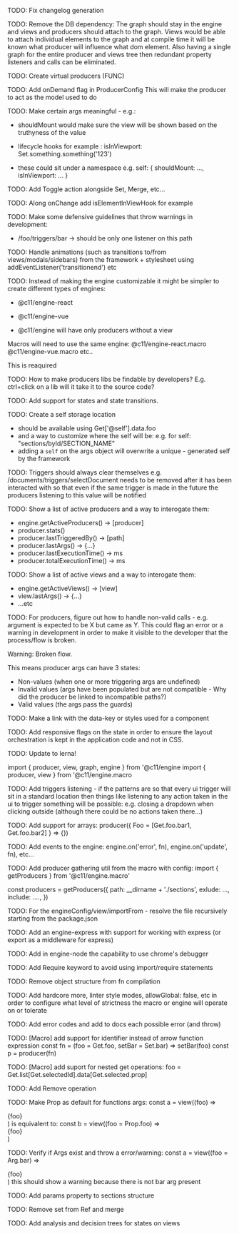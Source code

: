 TODO: Fix changelog generation

TODO: Remove the DB dependency:
The graph should stay in the engine and views and producers should attach
to the graph.
Views would be able to attach individual elements to the graph and
at compile time it will be known what producer will influence what dom
element.
Also having a single graph for the entire producer and views tree then redundant property listeners and calls can be eliminated.

TODO: Create virtual producers (FUNC)

TODO: Add onDemand flag in ProducerConfig
This will make the producer to act as the model used to do

TODO: Make certain args meaningful - e.g.:

- shouldMount would make sure the view will be shown based on the truthyness of the value

- lifecycle hooks for example : isInViewport: Set.something.something('123')

- these could sit under a namespace e.g. self: { shouldMount: ..., isInViewport: ... }

TODO: Add Toggle action alongside Set, Merge, etc...

TODO: Along onChange add isElementInViewHook for example

TODO: Make some defensive guidelines that throw warnings in development:

- /foo/triggers/bar -> should be only one listener on this path

TODO: Handle animations (such as transitions to/from views/modals/sidebars) from the framework + stylesheet
using addEventListener('transitionend') etc

TODO: Instead of making the engine customizable it might be simpler to create different types of engines:
- @c11/engine-react

- @c11/engine-vue

- @c11/engine will have only producers without a view

Macros will need to use the same engine:
@c11/engine-react.macro
@c11/engine-vue.macro
etc..

This is reaquired





TODO: How to make producers libs be findable by developers? E.g. ctrl+click on a lib will it take it to the source code?

TODO: Add support for states and state transitions.

TODO: Create a self storage location

- should be available using Get['@self'].data.foo
- and a way to customize where the self will be: e.g. for self: "sections/byId/SECTION_NAME"
- adding a `self` on the args object will overwrite a unique - generated self by the framework

TODO: Triggers should always clear themselves e.g. /documents/triggers/selectDocument needs to be removed
after it has been interacted with so that even if the same trigger is made in the future the producers
listening to this value will be notified

TODO: Show a list of active producers and a way to interogate them:

- engine.getActiveProducers() -> [producer]
- producer.stats()
- producer.lastTriggeredBy() -> [path]
- producer.lastArgs() -> {...}
- producer.lastExecutionTime() -> ms
- producer.totalExecutionTime() -> ms

TODO: Show a list of active views and a way to interogate them:

- engine.getActiveViews() -> [view]
- view.lastArgs() -> {...}
- ...etc

TODO: For producers, figure out how to handle non-valid calls - e.g. argument is expected to be X but came as Y.
This could flag an error or a warning in development in order to make it visible to the developer
that the process/flow is broken.

Warning: Broken flow.

This means producer args can have 3 states:

- Non-values (when one or more triggering args are undefined)
- Invalid values (args have been populated but are not compatible - Why did the producer be linked to incompatible paths?)
- Valid values (the args pass the guards)

TODO: Make a link with the data-key or styles used for a component

TODO: Add responsive flags on the state in order to ensure the layout orchestration is kept
in the application code and not in CSS.

TODO: Update to lerna!

import { producer, view, graph, engine } from '@c11/engine
import { producer, view } from '@c11/engine.macro


TODO: Add triggers listening - if the patterns are so that every ui trigger will sit in a standard
location then things like listening to any action taken in the ui to trigger something will be possible:
e.g. closing a dropdown when clicking outside (although there could be no actions taken there...)


TODO: Add support for arrays:
producer({
Foo = [Get.foo.bar1, Get.foo.bar2]
} => {})

TODO: Add events to the engine: engine.on('error', fn), engine.on('update', fn), etc...

TODO: Add producer gathering util from the macro with config:
import { getProducers } from '@c11/engine.macro'

const producers = getProducers({
  path: __dirname + './sections',
  exlude: ...,
  include: ....,
})

TODO: For the engineConfig/view/importFrom - resolve the file recursively 
starting from the package.json

TODO: Add an engine-express with support for working with express (or export as a middleware for express)

TODO: Add in engine-node the capability to use chrome's debugger


TODO: Add Require keyword to avoid using import/require statements

TODO: Remove object structure from fn compilation

TODO: Add hardcore more, linter style modes, allowGlobal: false, etc in order to configure what level
of strictness the macro or engine will operate on or tolerate

TODO: Add error codes and add to docs each possible error (and throw)

TODO: [Macro] add support for identifier instead of arrow function expression
const fn = (foo = Get.foo, setBar = Set.bar) => setBar(foo)
const p = producer(fn)

TODO: [Macro] add suport for nested get operations:
foo = Get.list[Get.selectedId].data[Get.selected.prop]

TODO: Add Remove operation

TODO: Make Prop as default for functions args:
const a = view((foo) => <div>{foo}</div>)
is equivalent to:
const b = view((foo = Prop.foo) => <div>{foo}</div>)

TODO: Verify if Args exist and throw a error/warning:
const a = view((foo = Arg.bar) => <div>{foo}</div>)
this should show a warning because there is not bar arg present

TODO: Add params property to sections structure

TODO: Remove set from Ref and merge

TODO: Add analysis and decision trees for states on views